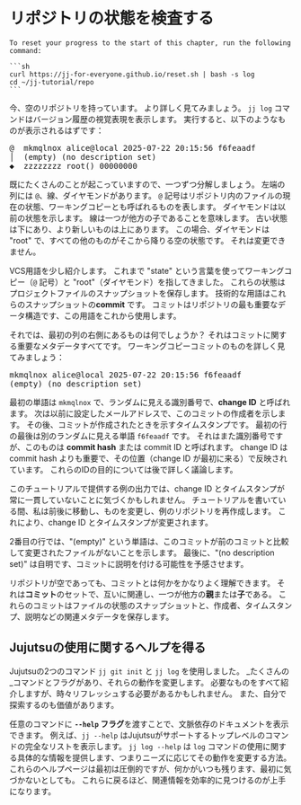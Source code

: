 # リポジトリの状態を検査する

````admonish reset title="Reset your progress" collapsible=true
To reset your progress to the start of this chapter, run the following command:

```sh
curl https://jj-for-everyone.github.io/reset.sh | bash -s log
cd ~/jj-tutorial/repo
```
````

今、空のリポジトリを持っています。
より詳しく見てみましょう。
`jj log` コマンドはバージョン履歴の視覚表現を表示します。
実行すると、以下のようなものが表示されるはずです：

<!-- generated by aha script -->
<pre class="aha">
<span class="bold "></span><span class="bold green ">@</span>  <span class="bold "></span><span class="bold highlighted purple ">m</span><span class="bold highlighted dimgray ">kmqlnox</span><span class="bold "> </span><span class="bold yellow ">alice@local</span><span class="bold "> </span><span class="bold highlighted cyan ">2025-07-22 20:15:56</span><span class="bold "> </span><span class="bold highlighted blue ">f</span><span class="bold highlighted dimgray ">6feaadf</span><span class="bold "></span>
│  <span class="bold "></span><span class="bold highlighted green ">(empty)</span><span class="bold "> </span><span class="bold highlighted green ">(no description set)</span><span class="bold "></span>
<span class="bold "></span><span class="bold highlighted cyan ">◆</span>  <span class="bold "></span><span class="bold purple ">z</span><span class="highlighted dimgray ">zzzzzzz</span> <span class="green ">root()</span> <span class="bold "></span><span class="bold blue ">0</span><span class="highlighted dimgray ">0000000</span>
</pre>

既にたくさんのことが起こっていますので、一つずつ分解しましょう。
左端の列には `@`、線、ダイヤモンドがあります。
`@` 記号はリポジトリ内のファイルの現在の状態、ワーキングコピーとも呼ばれるものを表します。
ダイヤモンドは以前の状態を示します。
線は一つが他方の子であることを意味します。
古い状態は下にあり、より新しいものは上にあります。
この場合、ダイヤモンドは "root" で、すべての他のものがそこから降りる空の状態です。
それは変更できません。

VCS用語を少し紹介します。
これまで "state" という言葉を使ってワーキングコピー（`@` 記号）と "root"（ダイヤモンド）を指してきました。
これらの状態はプロジェクトファイルのスナップショットを保存します。
技術的な用語はこれらのスナップショットの**commit** です。
コミットはリポジトリの最も重要なデータ構造です、この用語をこれから使用します。

それでは、最初の列の右側にあるものは何でしょうか？
それはコミットに関する重要なメタデータすべてです。
ワーキングコピーコミットのものを詳しく見てみましょう：

<!-- generated by aha script -->
<pre class="aha">
<span class="bold "></span><span class="bold highlighted purple ">m</span><span class="bold highlighted dimgray ">kmqlnox</span><span class="bold "> </span><span class="bold yellow ">alice@local</span><span class="bold "> </span><span class="bold highlighted cyan ">2025-07-22 20:15:56</span><span class="bold "> </span><span class="bold highlighted blue ">f</span><span class="bold highlighted dimgray ">6feaadf</span><span class="bold "></span>
<span class="bold "></span><span class="bold highlighted green ">(empty)</span><span class="bold "> </span><span class="bold highlighted green ">(no description set)</span><span class="bold "></span>
</pre>

最初の単語は `mkmqlnox` で、ランダムに見える識別番号で、**change ID** と呼ばれます。
次は以前に設定したメールアドレスで、このコミットの作成者を示します。
その後、コミットが作成されたときを示すタイムスタンプです。
最初の行の最後は別のランダムに見える単語 `f6feaadf` です。
それはまた識別番号ですが、このものは **commit hash** または commit ID と呼ばれます。
change ID は commit hash よりも重要で、その位置（change ID が最初に来る）で反映されています。
これらのIDの目的については後で詳しく議論します。

このチュートリアルで提供する例の出力では、change ID とタイムスタンプが常に一貫していないことに気づくかもしれません。
チュートリアルを書いている間、私は前後に移動し、ものを変更し、例のリポジトリを再作成します。
これにより、change ID とタイムスタンプが変更されます。

2番目の行では、"(empty)" という単語は、このコミットが前のコミットと比較して変更されたファイルがないことを示します。
最後に、"(no description set)" は自明です、コミットに説明を付ける可能性を予感させます。

リポジトリが空であっても、コミットとは何かをかなりよく理解できます。
それは**コミット**のセットで、互いに関連し、一つが他方の**親**または**子**である。
これらのコミットはファイルの状態のスナップショットと、作成者、タイムスタンプ、説明などの関連メタデータを保存します。

## Jujutsuの使用に関するヘルプを得る

Jujutsuの2つのコマンド `jj git init` と `jj log` を使用しました。
_たくさんの_コマンドとフラグがあり、それらの動作を変更します。
必要なものをすべて紹介しますが、時々リフレッシュする必要があるかもしれません。
また、自分で探索するのも価値があります。

任意のコマンドに **`--help` フラグ**を渡すことで、文脈依存のドキュメントを表示できます。
例えば、`jj --help` はJujutsuがサポートするトップレベルのコマンドの完全なリストを表示します。
`jj log --help` は `log` コマンドの使用に関する具体的な情報を提供します、つまりニーズに応じてその動作を変更する方法。
これらのヘルプページは最初は圧倒的ですが、何かがいつも残ります、最初に気づかないとしても。
これらに戻るほど、関連情報を効率的に見つけるのが上手になります。
